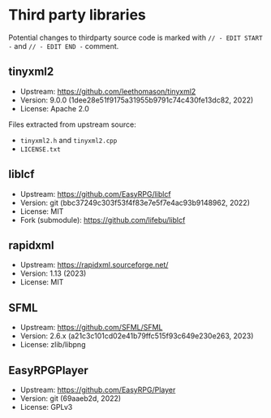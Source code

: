 # Third party libraries
Potential changes to thirdparty source code is marked with `// - EDIT START -` and `// - EDIT END -` comment.

## tinyxml2

- Upstream: https://github.com/leethomason/tinyxml2
- Version: 9.0.0 (1dee28e51f9175a31955b9791c74c430fe13dc82, 2022)
- License: Apache 2.0

Files extracted from upstream source:
- `tinyxml2.h` and `tinyxml2.cpp`
- `LICENSE.txt`

## liblcf

- Upstream: https://github.com/EasyRPG/liblcf
- Version: git (bbc37249c303f53f4f83e7e5f7e4ac93b9148962, 2022)
- License: MIT
- Fork (submodule): https://github.com/lifebu/liblcf

## rapidxml

- Upstream: https://rapidxml.sourceforge.net/
- Version: 1.13 (2023)
- License: MIT

## SFML

- Upstream: https://github.com/SFML/SFML
- Version: 2.6.x (a21c3c101cd02e41b79ffc515f93c649e230e263, 2023)
- License: zlib/libpng

## EasyRPGPlayer

- Upstream: https://github.com/EasyRPG/Player
- Version: git (69aaeb2d, 2022)
- License: GPLv3